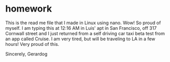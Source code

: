 # homework

This is the read me file that I made in Linux using nano. Wow! So proud of myself. 
I am typing this at 12:16 AM in Luis' apt in San Francisco, off 317 Cornwall street
and I just returned from a self driving car taxi beta test from an app called Cruise.
I am very tired, but will be traveling to LA in a few hours! Very proud of this.

Sincerely, Gerardog
